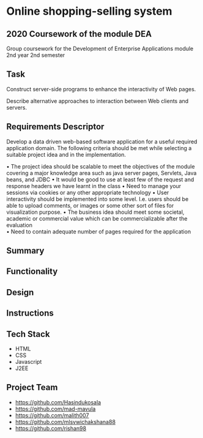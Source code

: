 # Online shopping-selling system

## 2020 Coursework of the module DEA

Group coursework for the Development of Enterprise Applications module 2nd year 2nd semester


## Task

 Construct server-side programs to enhance the interactivity of Web pages.

 Describe alternative approaches to interaction between Web clients and servers.


## Requirements Descriptor

 Develop a data driven web-based software application for a useful required application domain. The following criteria should be met while selecting a suitable project idea and in the implementation.
 
  •	The project idea should be scalable to meet the objectives of the module covering a major knowledge area such as java server pages, Servlets, Java beans, and JDBC
  •	It would be good to use at least few of the request and response headers we have learnt in the class
  •	Need to manage your sessions via cookies or any other appropriate technology
  •	User interactivity should be implemented into some level. I.e. users should be able to upload comments, or images or some other sort of files for visualization purpose.
  •	The business idea should meet some societal, academic or commercial value which can be commercializable after the evaluation  
  •	Need to contain adequate number of pages required for the application


## Summary 

## Functionality

## Design

## Instructions

## Tech Stack
  * HTML
  * CSS
  * Javascript
  * J2EE

## Project Team
  * https://github.com/Hasindukosala
  * https://github.com/mad-mavula
  * https://github.com/malith007
  * https://github.com/mlsvwichakshana88
  * https://github.com/rishan98
